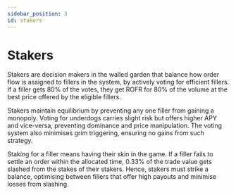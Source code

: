 ```yaml
---
sidebar_position: 3
id: stakers
---
```


# Stakers

Stakers are decision makers in the walled garden that balance how order flow is assigned to fillers in the system, by actively voting for efficient fillers. If a filler gets 80% of the votes, they get ROFR for 80% of the volume at the best price offered by the eligible fillers.

Stakers maintain equilibrium by preventing any one filler from gaining a monopoly. Voting for underdogs carries slight risk but offers higher APY and vice-versa, preventing dominance and price manipulation. The voting system also minimises grim triggering, ensuring no gains from such strategy.

Staking for a filler means having their skin in the game. If a filler fails to settle an order within the allocated time, 0.33% of the trade value gets slashed from the stakes of their stakers. Hence, stakers must strike a balance, optimising between fillers that offer high payouts and minimise losses from slashing.
